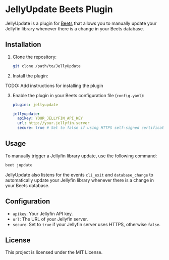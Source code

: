 # JellyUpdate Beets Plugin

JellyUpdate is a plugin for [Beets](https://beets.io/) that allows you to manually update your Jellyfin library whenever there is a change in your Beets database.

## Installation

1. Clone the repository:

   ```sh
   git clone /path/to/JellyUpdate
   ```

2. Install the plugin:

TODO: Add instructions for installing the plugin

3. Enable the plugin in your Beets configuration file (`config.yaml`):

   ```yaml
   plugins: jellyupdate

   jellyupdate:
     apikey: YOUR_JELLYFIN_API_KEY
     url: http://your.jellyfin.server
     secure: true # Set to false if using HTTPS self-signed certificate
   ```

## Usage

To manually trigger a Jellyfin library update, use the following command:

```sh
beet jupdate
```

JellyUpdate also listens for the events `cli_exit` and `database_change` to automatically update your Jellyfin library whenever there is a change in your Beets database.

## Configuration

- `apikey`: Your Jellyfin API key.
- `url`: The URL of your Jellyfin server.
- `secure`: Set to `true` if your Jellyfin server uses HTTPS, otherwise `false`.

## License

This project is licensed under the MIT License.
